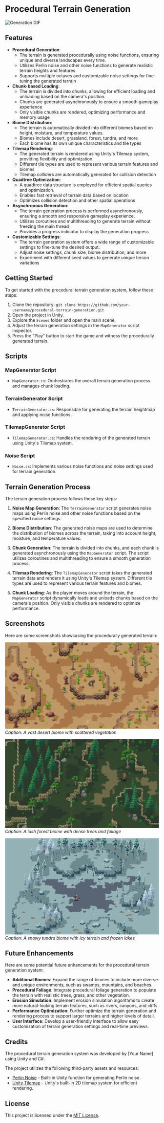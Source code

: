 # Procedural Terrain Generation

![Generation GIF](Images/Generation.gif)

## Features

- **Procedural Generation**: 
    - The terrain is generated procedurally using noise functions, ensuring unique and diverse landscapes every time.
    - Utilizes Perlin noise and other noise functions to generate realistic terrain heights and features
    - Supports multiple octaves and customizable noise settings for fine-tuning the generated terrain
- **Chunk-based Loading**: 
    - The terrain is divided into chunks, allowing for efficient loading and unloading based on the camera's position.
    - Chunks are generated asynchronously to ensure a smooth gameplay experience
    - Only visible chunks are rendered, optimizing performance and memory usage
- **Biome Distribution**: 
    - The terrain is automatically divided into different biomes based on height, moisture, and temperature values.
    - Biomes include desert, grassland, forest, tundra, and more
    - Each biome has its own unique characteristics and tile types
- **Tilemap Rendering**: 
    - The generated terrain is rendered using Unity's Tilemap system, providing flexibility and optimization.
    - Different tile types are used to represent various terrain features and biomes
    - Tilemap colliders are automatically generated for collision detection
- **Quadtree Optimization**: 
    - A quadtree data structure is employed for efficient spatial queries and optimization.
    - Enables fast retrieval of terrain data based on location
    - Optimizes collision detection and other spatial operations
- **Asynchronous Generation**:  
    - The terrain generation process is performed asynchronously, ensuring a smooth and responsive gameplay experience.
    - Utilizes coroutines and multithreading to generate terrain without freezing the main thread
    - Provides a progress indicator to display the generation progress
- **Customizable Settings**: 
    - The terrain generation system offers a wide range of customizable settings to fine-tune the desired output.
    - Adjust noise settings, chunk size, biome distribution, and more
    - Experiment with different seed values to generate unique terrain variations

## Getting Started

To get started with the procedural terrain generation system, follow these steps:

1. Clone the repository: `git clone https://github.com/your-username/procedural-terrain-generation.git`
2. Open the project in Unity.
3. Explore the `Scenes` folder and open the main scene.
4. Adjust the terrain generation settings in the `MapGenerator` script inspector.
5. Press the "Play" button to start the game and witness the procedurally generated terrain.

## Scripts

### MapGenerator Script
- `MapGenerator.cs`: Orchestrates the overall terrain generation process and manages chunk loading.

### TerrainGenerator Script
- `TerrainGenerator.cs`: Responsible for generating the terrain heightmap and applying noise functions.

### TilemapGenerator Script
- `TilemapGenerator.cs`: Handles the rendering of the generated terrain using Unity's Tilemap system.
 
### Noise Script
- `Noise.cs`: Implements various noise functions and noise settings used for terrain generation.


## Terrain Generation Process

The terrain generation process follows these key steps:

1. **Noise Map Generation**: The `TerrainGenerator` script generates noise maps using Perlin noise and other noise functions based on the specified noise settings.


2. **Biome Distribution**: The generated noise maps are used to determine the distribution of biomes across the terrain, taking into account height, moisture, and temperature values.


3. **Chunk Generation**: The terrain is divided into chunks, and each chunk is generated asynchronously using the `MapGenerator` script. The script utilizes coroutines and multithreading to ensure a smooth generation process.


4. **Tilemap Rendering**: The `TilemapGenerator` script takes the generated terrain data and renders it using Unity's Tilemap system. Different tile types are used to represent various terrain features and biomes.


5. **Chunk Loading**: As the player moves around the terrain, the `MapGenerator` script dynamically loads and unloads chunks based on the camera's position. Only visible chunks are rendered to optimize performance.


## Screenshots

Here are some screenshots showcasing the procedurally generated terrain:

![Screenshot 1](Images/Desert.png)
*Caption: A vast desert biome with scattered vegetation*

![Screenshot 2](Images/Forest.png)
*Caption: A lush forest biome with dense trees and foliage*

![Screenshot 3](Images/Tundra.png)
*Caption: A snowy tundra biome with icy terrain and frozen lakes*

## Future Enhancements

Here are some potential future enhancements for the procedural terrain generation system:

- **Additional Biomes**: Expand the range of biomes to include more diverse and unique environments, such as swamps, mountains, and beaches.
- **Procedural Foliage**: Integrate procedural foliage generation to populate the terrain with realistic trees, grass, and other vegetation.
- **Erosion Simulation**: Implement erosion simulation algorithms to create more natural-looking terrain features, such as rivers, canyons, and cliffs.
- **Performance Optimization**: Further optimize the terrain generation and rendering process to support larger terrains and higher levels of detail.
- **User Interface**: Develop a user-friendly interface to allow easy customization of terrain generation settings and real-time previews.

## Credits

The procedural terrain generation system was developed by [Your Name] using Unity and C#.

The project utilizes the following third-party assets and resources:

- [Perlin Noise](https://docs.unity3d.com/ScriptReference/Mathf.PerlinNoise.html) - Built-in Unity function for generating Perlin noise.
- [Unity Tilemap](https://docs.unity3d.com/Manual/class-Tilemap.html) - Unity's built-in 2D tilemap system for efficient rendering.

## License

This project is licensed under the [MIT License](LICENSE).